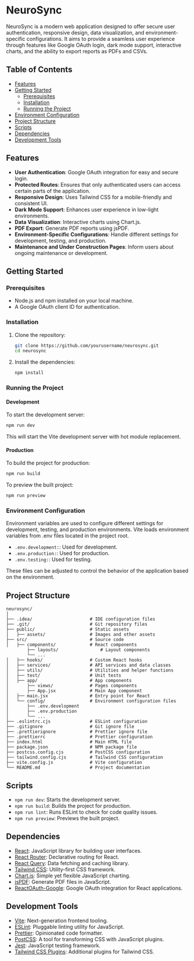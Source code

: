 # NeuroSync

NeuroSync is a modern web application designed to offer secure user authentication, responsive design, data visualization, and environment-specific configurations. It aims to provide a seamless user experience through features like Google OAuth login, dark mode support, interactive charts, and the ability to export reports as PDFs and CSVs.

## Table of Contents
- [Features](#features)
- [Getting Started](#getting-started)
    - [Prerequisites](#prerequisites)
    - [Installation](#installation)
    - [Running the Project](#running-the-project)
- [Environment Configuration](#environment-configuration)
- [Project Structure](#project-structure)
- [Scripts](#scripts)
- [Dependencies](#dependencies)
- [Development Tools](#development-tools)

## Features

- **User Authentication**: Google OAuth integration for easy and secure login.
- **Protected Routes**: Ensures that only authenticated users can access certain parts of the application.
- **Responsive Design**: Uses Tailwind CSS for a mobile-friendly and consistent UI.
- **Dark Mode Support**: Enhances user experience in low-light environments.
- **Data Visualization**: Interactive charts using Chart.js.
- **PDF Export**: Generate PDF reports using jsPDF.
- **Environment-Specific Configurations**: Handle different settings for development, testing, and production.
- **Maintenance and Under Construction Pages**: Inform users about ongoing maintenance or development.

## Getting Started

### Prerequisites

- Node.js and npm installed on your local machine.
- A Google OAuth client ID for authentication.

### Installation

1. Clone the repository:
    ```sh
    git clone https://github.com/yourusername/neurosync.git
    cd neurosync
    ```

2. Install the dependencies:
    ```sh
    npm install
    ```

### Running the Project

#### Development

To start the development server:
```sh
npm run dev
```
This will start the Vite development server with hot module replacement.

#### Production
To build the project for production:
```sh
npm run build
```
To preview the built project:
```sh
npm run preview
```

### Environment Configuration

Environment variables are used to configure different settings for development, testing, and production environments.
Vite loads environment variables from .env files located in the project root.

* `.env.development:`: Used for development.
* `.env.production:`: Used for production.
* `.env.testing:`: Used for testing.

These files can be adjusted to control the behavior of the application based on the environment.

## Project Structure
```
neurosync/
│
├── .idea/                      # IDE configuration files
├── .git/                       # Git repository files
├── public/                     # Static assets
│   ├── assets/                 # Images and other assets
├── src/                        # Source code
│   ├── components/             # React components
        ├── layouts/                # Layout components
        └── ...
│   ├── hooks/                  # Custom React hooks
│   ├── services/               # API services and data classes
│   ├── utils/                  # Utilities and helper functions
│   ├── test/                   # Unit tests
│   ├── app/                    # App components
│       ├── views/              # Pages components
│       ├── App.jsx             # Main App component
│   ├── main.jsx                # Entry point for React
│   └── config/                 # Environment configuration files
│       ├── .env.development
│       ├── .env.production
│       └── ...
├── .eslintrc.cjs               # ESLint configuration
├── .gitignore                  # Git ignore file
├── .prettierignore             # Prettier ignore file
├── .prettierrc                 # Prettier configuration
├── index.html                  # Main HTML file
├── package.json                # NPM package file
├── postcss.config.cjs          # PostCSS configuration
├── tailwind.config.cjs         # Tailwind CSS configuration
├── vite.config.js              # Vite configuration
└── README.md                   # Project documentation
```

## Scripts
* `npm run dev`: Starts the development server.
* `npm run build`: Builds the project for production.
* `npm run lint`: Runs ESLint to check for code quality issues.
* `npm run preview`: Previews the built project.

## Dependencies
- [React](https://reactjs.org/): JavaScript library for building user interfaces.
- [React Router](https://reactrouter.com/): Declarative routing for React.
- [React Query](https://react-query.tanstack.com/): Data fetching and caching library.
- [Tailwind CSS](https://tailwindcss.com/): Utility-first CSS framework.
- [Chart.js](https://www.chartjs.org/): Simple yet flexible JavaScript charting.
- [jsPDF](https://github.com/parallax/jsPDF): Generate PDF files in JavaScript.
- [ReactOAuth-Google](https://github.com/MomenSherif/react-oauth): Google OAuth integration for React applications.

## Development Tools
- [Vite](https://vitejs.dev/): Next-generation frontend tooling.
- [ESLint](https://eslint.org/): Pluggable linting utility for JavaScript.
- [Prettier](https://prettier.io/): Opinionated code formatter.
- [PostCSS](https://postcss.org/): A tool for transforming CSS with JavaScript plugins.
- [Jest](https://jestjs.io/): JavaScript testing framework.
- [Tailwind CSS Plugins](): Additional plugins for Tailwind CSS.
```
